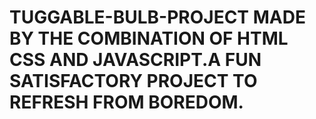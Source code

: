 # TUGGABLE-BULB-PROJECT MADE BY THE COMBINATION OF HTML CSS AND JAVASCRIPT.A FUN SATISFACTORY PROJECT TO REFRESH FROM BOREDOM.
